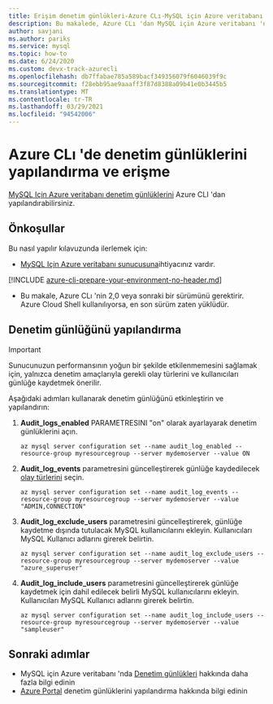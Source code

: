 ```yaml
---
title: Erişim denetim günlükleri-Azure CLı-MySQL için Azure veritabanı
description: Bu makalede, Azure CLı 'dan MySQL için Azure veritabanı 'nda denetim günlüklerinin nasıl yapılandırılacağı ve erişebileceği açıklanır.
author: savjani
ms.author: pariks
ms.service: mysql
ms.topic: how-to
ms.date: 6/24/2020
ms.custom: devx-track-azurecli
ms.openlocfilehash: db7ffabae785a589bacf349356079f6046039f9c
ms.sourcegitcommit: f28ebb95ae9aaaff3f87d8388a09b41e0b3445b5
ms.translationtype: MT
ms.contentlocale: tr-TR
ms.lasthandoff: 03/29/2021
ms.locfileid: "94542006"
---
```

# <a name="configure-and-access-audit-logs-in-the-azure-cli"></a>Azure CLı 'de denetim günlüklerini yapılandırma ve erişme

[MySQL Için Azure veritabanı denetim günlüklerini](concepts-audit-logs.md) Azure CLI 'dan yapılandırabilirsiniz.

## <a name="prerequisites"></a>Önkoşullar

Bu nasıl yapılır kılavuzunda ilerlemek için:

- [MySQL Için Azure veritabanı sunucusuna](quickstart-create-mysql-server-database-using-azure-portal.md)ihtiyacınız vardır.

[!INCLUDE [azure-cli-prepare-your-environment-no-header.md](../../includes/azure-cli-prepare-your-environment-no-header.md)]

- Bu makale, Azure CLı 'nin 2,0 veya sonraki bir sürümünü gerektirir. Azure Cloud Shell kullanılıyorsa, en son sürüm zaten yüklüdür.

## <a name="configure-audit-logging"></a>Denetim günlüğünü yapılandırma

>[!IMPORTANT]
> Sunucunuzun performansının yoğun bir şekilde etkilenmemesini sağlamak için, yalnızca denetim amaçlarıyla gerekli olay türlerini ve kullanıcıları günlüğe kaydetmek önerilir.

Aşağıdaki adımları kullanarak denetim günlüğünü etkinleştirin ve yapılandırın:

1. **Audit_logs_enabled** PARAMETRESINI "on" olarak ayarlayarak denetim günlüklerini açın. 
    ```azurecli-interactive
    az mysql server configuration set --name audit_log_enabled --resource-group myresourcegroup --server mydemoserver --value ON
    ```

1. **Audit_log_events** parametresini güncelleştirerek günlüğe kaydedilecek [olay türlerini](concepts-audit-logs.md#configure-audit-logging) seçin.
    ```azurecli-interactive
    az mysql server configuration set --name audit_log_events --resource-group myresourcegroup --server mydemoserver --value "ADMIN,CONNECTION"
    ```

1. **Audit_log_exclude_users** parametresini güncelleştirerek, günlüğe kaydetme dışında tutulacak MySQL kullanıcılarını ekleyin. Kullanıcıları MySQL Kullanıcı adlarını girerek belirtin.
    ```azurecli-interactive
    az mysql server configuration set --name audit_log_exclude_users --resource-group myresourcegroup --server mydemoserver --value "azure_superuser"
    ```

1. **Audit_log_include_users** parametresini güncelleştirerek günlüğe kaydetmek için dahil edilecek belirli MySQL kullanıcılarını ekleyin. Kullanıcıları MySQL Kullanıcı adlarını girerek belirtin.
    ```azurecli-interactive
    az mysql server configuration set --name audit_log_include_users --resource-group myresourcegroup --server mydemoserver --value "sampleuser"
    ```

## <a name="next-steps"></a>Sonraki adımlar
- MySQL için Azure veritabanı 'nda [Denetim günlükleri](concepts-audit-logs.md) hakkında daha fazla bilgi edinin
- [Azure Portal](howto-configure-audit-logs-portal.md) denetim günlüklerini yapılandırma hakkında bilgi edinin
